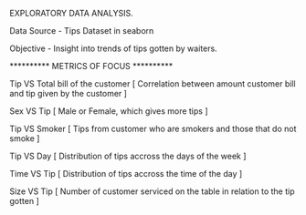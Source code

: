 EXPLORATORY DATA ANALYSIS.

Data Source - Tips Dataset in seaborn

Objective - Insight into trends of tips gotten by waiters.

********** METRICS OF FOCUS **********

Tip VS Total bill of the customer [ Correlation between amount customer bill and tip given by the customer ]

Sex VS Tip [ Male or Female, which gives more tips ] 

Tip VS Smoker [ Tips from customer who are smokers and those that do not smoke ]

Tip VS Day [ Distribution of tips accross the days of the week ]

Time VS Tip  [ Distribution of tips accross the time of the day ]

Size VS Tip [ Number of customer serviced on the table in relation to the tip gotten ]
